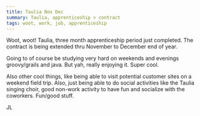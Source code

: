 ```yaml
---
title: Taulia Nov Dec
summary: Taulia, apprenticeship > contract
tags: woot, work, job, apprenticeship
---
```


Woot, woot! Taulia, three month apprenticeship period just completed.  The contract is being extended thru November to December end of year.  

Going to of course be studying very hard on weekends and evenings groovy/grails and java.  But yah, really enjoying it. Super cool.

Also other cool things, like being able to visit potential customer sites on a weekend field trip.  Also, just being able to do social activities like the Taulia singing choir, good non-work activity to have fun and socialize with the coworkers.  Fun/good stuff.

JL
